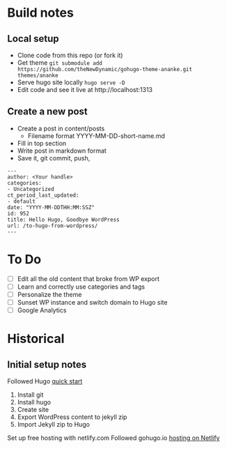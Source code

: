 # Build notes

## Local setup

- Clone code from this repo (or fork it)
- Get theme `git submodule add https://github.com/theNewDynamic/gohugo-theme-ananke.git themes/ananke`
- Serve hugo site locally `hugo serve -D`
- Edit code and see it live at http://localhost:1313

## Create a new post

- Create a post in content/posts
  - Filename format YYYY-MM-DD-short-name.md
- Fill in top section
- Write post in markdown format
- Save it, git commit, push,

```
---
author: <Your handle>
categories:
- Uncategorized
ct_period_last_updated:
- default
date: "YYYY-MM-DDTHH:MM:SSZ"
id: 952
title: Hello Hugo, Goodbye WordPress
url: /to-hugo-from-wordpress/
---
```

# To Do

- [ ] Edit all the old content that broke from WP export
- [ ] Learn and correctly use categories and tags
- [ ] Personalize the theme
- [ ] Sunset WP instance and switch domain to Hugo site
- [ ] Google Analytics

# Historical

## Initial setup notes

Followed Hugo [quick start](https://gohugo.io/getting-started/quick-start/)

1. Install git
2. Install hugo
3. Create site
4. Export WordPress content to jekyll zip
5. Import Jekyll zip to Hugo

Set up free hosting with netlify.com
Followed gohugo.io [hosting on Netlify](https://gohugo.io/hosting-and-deployment/hosting-on-netlify/)
